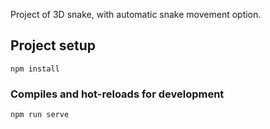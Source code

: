 Project of 3D snake, with automatic snake movement option.

## Project setup
```
npm install
```

### Compiles and hot-reloads for development
```
npm run serve
```
